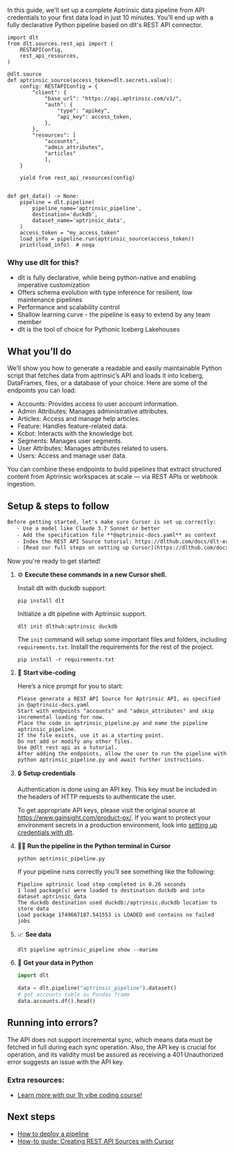 In this guide, we'll set up a complete Aptrinsic data pipeline from API credentials to your first data load in just 10 minutes. You'll end up with a fully declarative Python pipeline based on dlt's REST API connector.

```python-outcome
import dlt
from dlt.sources.rest_api import (
    RESTAPIConfig,
    rest_api_resources,
)

@dlt.source
def aptrinsic_source(access_token=dlt.secrets.value):
    config: RESTAPIConfig = {
        "client": {
            "base_url": "https://api.aptrinsic.com/v1/",
            "auth": {
                "type": "apikey",
                "api_key": access_token,
            },
        },
        "resources": [
            "accounts",
            "admin_attributes",
            "articles"
            ],
    }

    yield from rest_api_resources(config)


def get_data() -> None:
    pipeline = dlt.pipeline(
        pipeline_name='aptrinsic_pipeline',
        destination='duckdb',
        dataset_name='aptrinsic_data', 
    )
    access_token = "my_access_token"
    load_info = pipeline.run(aptrinsic_source(access_token))
    print(load_info)  # noqa
```

### Why use dlt for this?

- dlt is fully declarative, while being python-native and enabling imperative customization
- Offers schema evolution with type inference for resilient, low maintenance pipelines
- Performance and scalability control
- Shallow learning curve - the pipeline is easy to extend by any team member
- dlt is the tool of choice for Pythonic Iceberg Lakehouses

## What you’ll do

We’ll show you how to generate a readable and easily maintainable Python script that fetches data from aptrinsic’s API and loads it into Iceberg, DataFrames, files, or a database of your choice. Here are some of the endpoints you can load:

- Accounts: Provides access to user account information.
- Admin Attributes: Manages administrative attributes.
- Articles: Access and manage help articles.
- Feature: Handles feature-related data.
- Kcbot: Interacts with the knowledge bot.
- Segments: Manages user segments.
- User Attributes: Manages attributes related to users.
- Users: Access and manage user data.

You can combine these endpoints to build pipelines that extract structured content from Aptrinsic workspaces at scale — via REST APIs or webhook ingestion.

## Setup & steps to follow

```default
Before getting started, let's make sure Cursor is set up correctly:
   - Use a model like Claude 3.7 Sonnet or better
   - Add the specification file **@aptrinsic-docs.yaml** as context
   - Index the REST API Source tutorial: https://dlthub.com/docs/dlt-ecosystem/verified-sources/rest_api/ and add it to context as **@dlt rest api**
   - [Read our full steps on setting up Cursor](https://dlthub.com/docs/dlt-ecosystem/llm-tooling/cursor-restapi#23-configuring-cursor-with-documentation)
```

Now you're ready to get started! 

1. ⚙️ **Execute these commands in a new Cursor shell.**
    
    Install dlt with duckdb support:
    ```shell
    pip install dlt
    ```

    Initialize a dlt pipeline with Aptrinsic support.
    ```shell
    dlt init dlthub:aptrinsic duckdb
    ```

    The `init` command will setup some important files and folders, including `requirements.txt`. Install the requirements for the rest of the project.
    ```shell
    pip install -r requirements.txt
    ```
    
2. 🤠 **Start vibe-coding**
    
    Here’s a nice prompt for you to start: 
    
    ```prompt
    Please generate a REST API Source for Aptrinsic API, as specified in @aptrinsic-docs.yaml 
    Start with endpoints "accounts" and "admin_attributes" and skip incremental loading for now. 
    Place the code in aptrinsic_pipeline.py and name the pipeline aptrinsic_pipeline. 
    If the file exists, use it as a starting point. 
    Do not add or modify any other files. 
    Use @dlt rest api as a tutorial. 
    After adding the endpoints, allow the user to run the pipeline with python aptrinsic_pipeline.py and await further instructions.
    ```

    
3. 🔒 **Setup credentials** 
    
    Authentication is done using an API key. This key must be included in the headers of HTTP requests to authenticate the user.
    
    To get appropriate API keys, please visit the original source at https://www.gainsight.com/product-px/.
    If you want to protect your environment secrets in a production environment, look into [setting up credentials with dlt](https://dlthub.com/docs/walkthroughs/add_credentials).
    
4. 🏃‍♀️ **Run the pipeline in the Python terminal in Cursor**
    
    ```shell
    python aptrinsic_pipeline.py
    ```
    
    If your pipeline runs correctly you’ll see something like the following:
    
    ```shell
    Pipeline aptrinsic load step completed in 0.26 seconds
    1 load package(s) were loaded to destination duckdb and into dataset aptrinsic_data
    The duckdb destination used duckdb:/aptrinsic.duckdb location to store data
    Load package 1749667187.541553 is LOADED and contains no failed jobs
    ```
    
5. 📈 **See data**
    
    ```shell
    dlt pipeline aptrinsic_pipeline show --marimo
    ```
    
6. 🐍 **Get your data in Python**
    
    ```python
    import dlt

   data = dlt.pipeline("aptrinsic_pipeline").dataset()
   # get accounts table as Pandas frame
   data.accounts.df().head()
    ```

## Running into errors?

The API does not support incremental sync, which means data must be fetched in full during each sync operation. Also, the API key is crucial for operation, and its validity must be assured as receiving a 401 Unauthorized error suggests an issue with the API key.

### Extra resources:

- [Learn more with our 1h vibe coding course!](https://www.youtube.com/watch?v=GGid70rnJuM)

## Next steps

- [How to deploy a pipeline](https://dlthub.com/docs/walkthroughs/deploy-a-pipeline)
- [How-to guide: Creating REST API Sources with Cursor](https://dlthub.com/docs/dlt-ecosystem/llm-tooling/cursor-restapi)